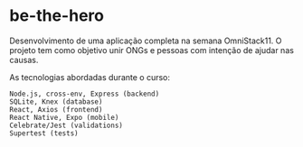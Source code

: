 # be-the-hero
Desenvolvimento de uma aplicação completa na semana OmniStack11.
O projeto tem como objetivo unir ONGs e pessoas com intenção de ajudar nas causas.

As tecnologias abordadas durante o curso:

    Node.js, cross-env, Express (backend)
    SQLite, Knex (database)
    React, Axios (frontend)
    React Native, Expo (mobile)
    Celebrate/Jest (validations)
    Supertest (tests)
